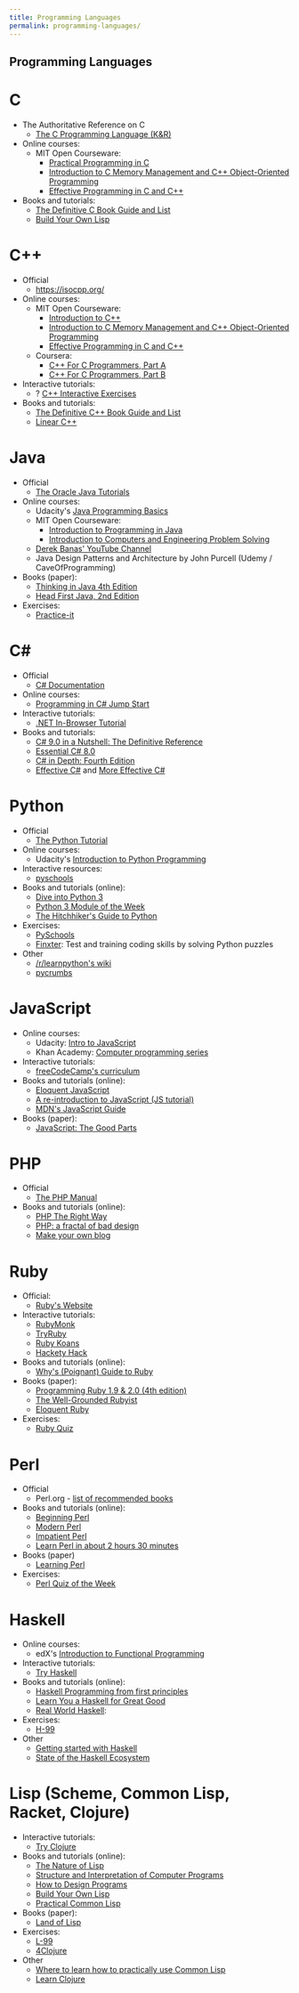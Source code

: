 ```yaml
---
title: Programming Languages
permalink: programming-languages/
---
```


## Programming Languages

# C

- The Authoritative Reference on C
  - [The C Programming Language (K&R)][c-c-lang]
- Online courses:
  - MIT Open Courseware:
    - [Practical Programming in C][c-mit-practical]
    - [Introduction to C Memory Management and C++ Object-Oriented Programming][c-mit-intro]
    - [Effective Programming in C and C++][c-mit-effective]
- Books and tutorials:
  - [The Definitive C Book Guide and List][c-so-definitive]
  - [Build Your Own Lisp][c-lisp]

[c-mit-practical]: http://ocw.mit.edu/courses/electrical-engineering-and-computer-science/6-087-practical-programming-in-c-january-iap-2010/
[c-mit-intro]: http://ocw.mit.edu/courses/electrical-engineering-and-computer-science/6-088-introduction-to-c-memory-management-and-c-object-oriented-programming-january-iap-2010/
[c-mit-effective]: http://ocw.mit.edu/courses/electrical-engineering-and-computer-science/6-s096-effective-programming-in-c-and-c-january-iap-2014/
[c-c-lang]: http://www.amazon.com/C-Programming-Language-2nd-Edition/dp/0131103628/
[c-so-definitive]: http://stackoverflow.com/questions/562303/the-definitive-c-book-guide-and-list
[c-lisp]: http://www.buildyourownlisp.com/

# C++

- Official
  - https://isocpp.org/
- Online courses:
  - MIT Open Courseware:
    - [Introduction to C++][cpp-mit-intro]
    - [Introduction to C Memory Management and C++ Object-Oriented Programming][cpp-mit-intro-2]
    - [Effective Programming in C and C++][cpp-mit-effective]
  - Coursera:
    - [C++ For C Programmers, Part A](https://www.coursera.org/learn/c-plus-plus-a)
    - [C++ For C Programmers, Part B](https://www.coursera.org/learn/c-plus-plus-b)
- Interactive tutorials:
  - ? [C++ Interactive Exercises][cpp-interactive]
- Books and tutorials:
  - [The Definitive C++ Book Guide and List][cpp-so-definitive]
  - [Linear C++](https://github.com/jesyspa/linear-cpp)

[cpp-mit-intro]: http://ocw.mit.edu/courses/electrical-engineering-and-computer-science/6-096-introduction-to-c-january-iap-2011/
[cpp-mit-intro-2]: http://ocw.mit.edu/courses/electrical-engineering-and-computer-science/6-088-introduction-to-c-memory-management-and-c-object-oriented-programming-january-iap-2010/
[cpp-mit-effective]: http://ocw.mit.edu/courses/electrical-engineering-and-computer-science/6-s096-effective-programming-in-c-and-c-january-iap-2014/
[cpp-interactive]: http://nova.umuc.edu/~jarc/sdsd/
[cpp-so-definitive]: http://stackoverflow.com/questions/388242/the-definitive-c-book-guide-and-list

# Java

- Official
  - [The Oracle Java Tutorials](http://docs.oracle.com/javase/tutorial/)
- Online courses:
  - Udacity's [Java Programming Basics](https://www.udacity.com/course/java-programming-basics--ud282)
  - MIT Open Courseware:
    - [Introduction to Programming in Java][java-mit-intro-to-prog]
    - [Introduction to Computers and Engineering Problem Solving][java-mit-intro-to-computers]
  - [Derek Banas' YouTube Channel](http://www.youtube.com/user/derekbanas/)
  - Java Design Patterns and Architecture by John Purcell (Udemy / CaveOfProgramming)
- Books (paper):
  - [Thinking in Java 4th Edition][java-thinking]
  - [Head First Java, 2nd Edition][java-head]
- Exercises:
  - [Practice-it][java-practice-it]

[java-mit-intro-to-prog]: http://ocw.mit.edu/courses/electrical-engineering-and-computer-science/6-092-introduction-to-programming-in-java-january-iap-2010/index.htm
[java-mit-intro-to-computers]: https://ocw.mit.edu/courses/civil-and-environmental-engineering/1-00-introduction-to-computers-and-engineering-problem-solving-spring-2012/
[java-thinking]: https://www.amazon.com/Thinking-Java-4th-Bruce-Eckel/dp/0131872486/
[java-head]: http://www.amazon.com/Head-First-Java-2nd-Edition/dp/0596009208/
[java-practice-it]: http://practiceit.cs.washington.edu/

# C#

- Official
  - [C# Documentation](https://docs.microsoft.com/en-us/dotnet/csharp/)
- Online courses:
  - [Programming in C# Jump Start][csharp-jump-start]
- Interactive tutorials:
  - [.NET In-Browser Tutorial](https://dotnet.microsoft.com/learn/dotnet/in-browser-tutorial/1)
- Books and tutorials:
  - [C# 9.0 in a Nutshell: The Definitive Reference](https://www.amazon.com/C-9-0-Nutshell-Definitive-Reference-dp-1098100964/dp/1098100964/)
  - [Essential C# 8.0][csharp-essential-book]
  - [C# in Depth: Fourth Edition][csharp-in-depth]
  - [Effective C#][csharp-effective] and [More Effective C#][csharp-more-effective]

[csharp-jump-start]: https://channel9.msdn.com/Series/Programming-in-C-Jump-Start
[csharp-essential-book]: https://www.amazon.com/Essential-8-0-Addison-Wesley-Microsoft-Technology/dp/0135972264/
[csharp-in-depth]: https://www.amazon.com/C-Depth-Jon-Skeet-dp-1617294535/dp/1617294535
[csharp-effective]: https://www.amazon.com/Effective-Covers-Content-Update-Program/dp/0672337878
[csharp-more-effective]: https://www.amazon.com/More-Effective-Specific-Software-Development/dp/0672337886

# Python

- Official
  - [The Python Tutorial][python-official-3]
- Online courses:
  - Udacity's [Introduction to Python Programming][python-udacity]
- Interactive resources:
  - [pyschools](http://pyschools.com/)
- Books and tutorials (online):
  - [Dive into Python 3][python-dive]
  - [Python 3 Module of the Week][pymotw-3]
  - [The Hitchhiker's Guide to Python][python-hitchhiker]
- Exercises:
  - [PySchools][python-pyschools]
  - [Finxter](https://app.finxter.com/learn/computer/science/): Test and training coding skills by solving Python puzzles
- Other
  - [/r/learnpython's wiki](https://www.reddit.com/r/learnpython/wiki/index/)
  - [pycrumbs][python-pycrumbs]

[python-official-3]: https://docs.python.org/3/tutorial/
[python-udacity]: https://www.udacity.com/course/introduction-to-python--ud1110
[python-dive]: http://www.diveintopython3.net/
[python-hitchhiker]: https://docs.python-guide.org/
[python-pycrumbs]: https://github.com/kirang89/pycrumbs
[python-import]: http://importpython.com/books/
[python-pyschools]: http://www.pyschools.com/
[pymotw-3]: http://pymotw.com/

# JavaScript

- Online courses:
  - Udacity: [Intro to JavaScript](https://www.udacity.com/course/intro-to-javascript--ud803)
  - Khan Academy: [Computer programming series][webdev-khan]
- Interactive tutorials:
  - [freeCodeCamp's curriculum][webdev-freecodecamp-curriculum]
- Books and tutorials (online):
  - [Eloquent JavaScript][webdev-eloquent]
  - [A re-introduction to JavaScript (JS tutorial)][webdev-js-reintroduction]
  - [MDN's JavaScript Guide](https://developer.mozilla.org/en-US/docs/Web/JavaScript/Guide)
- Books (paper):
  - [JavaScript: The Good Parts][webdev-the-good-parts]

[webdev-khan]: https://www.khanacademy.org/computing/computer-programming
[webdev-freecodecamp-curriculum]: https://www.freecodecamp.com/
[webdev-eloquent]: http://eloquentjavascript.net/
[webdev-js-reintroduction]: https://developer.mozilla.org/en-US/docs/Web/JavaScript/A_re-introduction_to_JavaScript
[webdev-the-good-parts]: http://www.amazon.com/gp/product/0596517742

# PHP

- Official
  - [The PHP Manual][php-manual]
- Books and tutorials (online):
  - [PHP The Right Way][php-right-way]
  - [PHP: a fractal of bad design][php-fractal]
  - [Make your own blog](http://ilovephp.jondh.me.uk/)

[php-fractal]: http://eev.ee/blog/2012/04/09/php-a-fractal-of-bad-design/
[php-manual]: https://www.php.net/docs.php
[php-right-way]: http://www.phptherightway.com/

# Ruby

- Official:
  - [Ruby's Website](https://www.ruby-lang.org)
- Interactive tutorials:
  - [RubyMonk][ruby-rubymonk]
  - [TryRuby][ruby-try]
  - [Ruby Koans][ruby-learn]
  - [Hackety Hack](https://github.com/hacketyhack/hacketyhack)
- Books and tutorials (online):
  - [Why's (Poignant) Guide to Ruby][ruby-poignant]
- Books (paper):
  - [Programming Ruby 1.9 & 2.0 (4th edition)](https://pragprog.com/titles/ruby4/programming-ruby-1-9-2-0-4th-edition/)
  - [The Well-Grounded Rubyist][ruby-grounded]
  - [Eloquent Ruby][ruby-eloquent]
- Exercises:
  - [Ruby Quiz][ruby-quiz]

[ruby-rubymonk]: http://rubymonk.com/
[ruby-try]: https://try.ruby-lang.org
[ruby-learn]: http://rubykoans.com/
[ruby-poignant]: https://poignant.guide/
[ruby-grounded]: http://www.amazon.com/The-Well-Grounded-Rubyist-David-Black/dp/1933988657
[ruby-eloquent]: http://www.amazon.com/Eloquent-Ruby-Addison-Wesley-Professional-Series/dp/0321584104
[ruby-quiz]: http://rubyquiz.com/

# Perl

- Official
  - Perl.org - [list of recommended books][perl-books]
- Books and tutorials (online):
  - [Beginning Perl][perl-beginning]
  - [Modern Perl][perl-modern]
  - [Impatient Perl][perl-impatient]
  - [Learn Perl in about 2 hours 30 minutes][perl-230]
- Books (paper)
  - [Learning Perl][perl-learning]
- Exercises:
  - [Perl Quiz of the Week][perl-qotw]

[perl-beginning]: http://www.perl.org/books/beginning-perl/
[perl-modern]: http://modernperlbooks.com/books/modern_perl_2014/
[perl-impatient]: http://www.perl.org/books/impatient-perl/
[perl-230]: http://qntm.org/perl
[perl-books]: http://www.perl.org/books/library.html
[perl-learning]: https://www.amazon.com/Learning-Perl-Making-Things-Possible-dp-1492094951/dp/1492094951
[perl-qotw]: http://perl.plover.com/qotw/

# Haskell

- Online courses:
  - edX's [Introduction to Functional Programming][haskell-intro-func]
- Interactive tutorials:
  - [Try Haskell][haskell-try]
- Books and tutorials (online):
  - [Haskell Programming from first principles][haskell-first-principles]
  - [Learn You a Haskell for Great Good][haskell-great-good]
  - [Real World Haskell][haskell-real-world]:
- Exercises:
  - [H-99][haskell-h-99]
- Other
  - [Getting started with Haskell][haskell-getting-started]
  - [State of the Haskell Ecosystem][haskell-ecosystem]

[haskell-intro-func]: https://www.edx.org/course/introduction-to-functional-programming
[haskell-try]: http://tryhaskell.org/
[haskell-getting-started]: http://stackoverflow.com/a/1016986/646543
[haskell-first-principles]: http://haskellbook.com/
[haskell-great-good]: http://learnyouahaskell.com/
[haskell-real-world]: http://book.realworldhaskell.org/
[haskell-ecosystem]: https://github.com/Gabriel439/post-rfc/blob/master/sotu.md
[haskell-h-99]: http://haskell.org/haskellwiki/H-99:_Ninety-Nine_Haskell_Problems

# Lisp (Scheme, Common Lisp, Racket, Clojure)

- Interactive tutorials:
  - [Try Clojure][lisp-try-clojure]
- Books and tutorials (online):
  - [The Nature of Lisp][lisp-nature]
  - [Structure and Interpretation of Computer Programs][lisp-sicp]
  - [How to Design Programs][lisp-htdp]
  - [Build Your Own Lisp][lisp-build]
  - [Practical Common Lisp][lisp-practical]
- Books (paper):
  - [Land of Lisp][lisp-land]
- Exercises:
  - [L-99][lisp-l99]
  - [4Clojure][lisp-4clojure]
- Other
  - [Where to learn how to practically use Common Lisp][lisp-learn-practical]
  - [Learn Clojure][lisp-learn-clojure]

[lisp-try-clojure]: http://www.tryclj.com/
[lisp-nature]: http://www.defmacro.org/ramblings/lisp.html
[lisp-sicp]: http://mitpress.mit.edu/sicp/
[lisp-htdp]: http://htdp.org/
[lisp-build]: http://www.buildyourownlisp.com/
[lisp-practical]: http://www.gigamonkeys.com/book/
[lisp-learn-practical]: http://stackoverflow.com/q/7224823/646543
[lisp-learn-clojure]: http://learn-clojure.com/
[lisp-land]: http://www.amazon.com/Land-Lisp-Learn-Program-Game/dp/1593272812
[lisp-l99]: http://www.ic.unicamp.br/~meidanis/courses/mc336/2006s2/funcional/L-99_Ninety-Nine_Lisp_Problems.html
[lisp-4clojure]: http://4clojure.com
